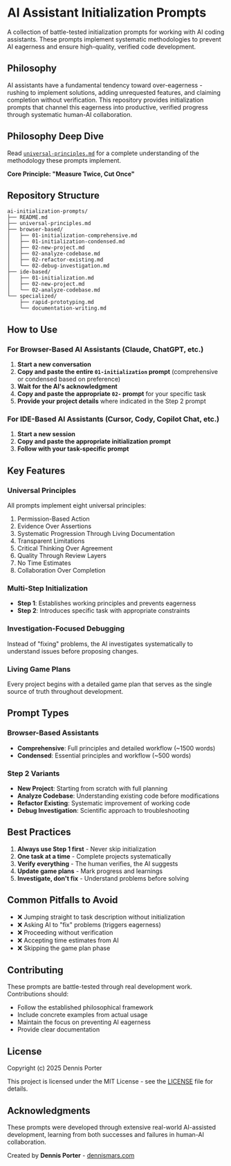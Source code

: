 # AI Assistant Initialization Prompts

A collection of battle-tested initialization prompts for working with AI coding assistants. These prompts implement systematic methodologies to prevent AI eagerness and ensure high-quality, verified code development.

## Philosophy

AI assistants have a fundamental tendency toward over-eagerness - rushing to implement solutions, adding unrequested features, and claiming completion without verification. This repository provides initialization prompts that channel this eagerness into productive, verified progress through systematic human-AI collaboration.

## Philosophy Deep Dive

Read [`universal-principles.md`](universal-principles.md) for a complete understanding of the methodology these prompts implement.

**Core Principle: "Measure Twice, Cut Once"**

## Repository Structure

```
ai-initialization-prompts/
├── README.md
├── universal-principles.md
├── browser-based/
│   ├── 01-initialization-comprehensive.md
│   ├── 01-initialization-condensed.md
│   ├── 02-new-project.md
│   ├── 02-analyze-codebase.md
│   ├── 02-refactor-existing.md
│   └── 02-debug-investigation.md
├── ide-based/
│   ├── 01-initialization.md
│   ├── 02-new-project.md
│   └── 02-analyze-codebase.md
└── specialized/
    ├── rapid-prototyping.md
    └── documentation-writing.md
```

## How to Use

### For Browser-Based AI Assistants (Claude, ChatGPT, etc.)

1. **Start a new conversation**
2. **Copy and paste the entire `01-initialization` prompt** (comprehensive or condensed based on preference)
3. **Wait for the AI's acknowledgment**
4. **Copy and paste the appropriate `02-` prompt** for your specific task
5. **Provide your project details** where indicated in the Step 2 prompt

### For IDE-Based AI Assistants (Cursor, Cody, Copilot Chat, etc.)

1. **Start a new session**
2. **Copy and paste the appropriate initialization prompt**
3. **Follow with your task-specific prompt**

## Key Features

### Universal Principles
All prompts implement eight universal principles:
1. Permission-Based Action
2. Evidence Over Assertions
3. Systematic Progression Through Living Documentation
4. Transparent Limitations
5. Critical Thinking Over Agreement
6. Quality Through Review Layers
7. No Time Estimates
8. Collaboration Over Completion

### Multi-Step Initialization
- **Step 1**: Establishes working principles and prevents eagerness
- **Step 2**: Introduces specific task with appropriate constraints

### Investigation-Focused Debugging
Instead of "fixing" problems, the AI investigates systematically to understand issues before proposing changes.

### Living Game Plans
Every project begins with a detailed game plan that serves as the single source of truth throughout development.

## Prompt Types

### Browser-Based Assistants
- **Comprehensive**: Full principles and detailed workflow (~1500 words)
- **Condensed**: Essential principles and workflow (~500 words)

### Step 2 Variants
- **New Project**: Starting from scratch with full planning
- **Analyze Codebase**: Understanding existing code before modifications
- **Refactor Existing**: Systematic improvement of working code
- **Debug Investigation**: Scientific approach to troubleshooting

## Best Practices

1. **Always use Step 1 first** - Never skip initialization
2. **One task at a time** - Complete projects systematically
3. **Verify everything** - The human verifies, the AI suggests
4. **Update game plans** - Mark progress and learnings
5. **Investigate, don't fix** - Understand problems before solving

## Common Pitfalls to Avoid

- ❌ Jumping straight to task description without initialization
- ❌ Asking AI to "fix" problems (triggers eagerness)
- ❌ Proceeding without verification
- ❌ Accepting time estimates from AI
- ❌ Skipping the game plan phase

## Contributing

These prompts are battle-tested through real development work. Contributions should:
- Follow the established philosophical framework
- Include concrete examples from actual usage
- Maintain the focus on preventing AI eagerness
- Provide clear documentation

## License

Copyright (c) 2025 Dennis Porter

This project is licensed under the MIT License - see the [LICENSE](LICENSE) file for details.

## Acknowledgments

These prompts were developed through extensive real-world AI-assisted development, learning from both successes and failures in human-AI collaboration.

Created by **Dennis Porter** - [dennismars.com](https://www.dennismars.com/)